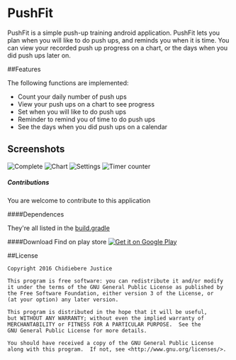 # PushFit


PushFit is a simple push-up training android application. PushFit lets you plan when you will like to do push ups, and reminds you when it is time. You can view your recorded push up progress on a chart, or the days when you did push ups later on. 


##Features

The following functions are implemented:

* Count your daily number of push ups 
* View your push ups on a chart to see progress
* Set when you will like to do push ups
* Reminder to remind you of time to do push ups
* See the days when you did push ups on a calendar

## Screenshots

![Complete](https://github.com/andela-cnwokocha/PushFit/blob/master/assets/timerunnung.png "Optional Title")
![Chart](https://github.com/andela-cnwokocha/PushFit/blob/master/assets/chart.png "Optional Title")
![Settings](https://github.com/andela-cnwokocha/PushFit/blob/master/assets/settings.png "Optional Title")
![Timer counter](https://github.com/andela-cnwokocha/PushFit/blob/master/assets/calendar.png "Optional Title")


##### Contributions
You are welcome to contribute to this application

####Dependences

They're all listed in the [build.gradle](https://github.com/andela-cnwokocha/Fitgoup/blob/master/app/build.gradle)

####Download
Find on play store
[![Get it on Google Play](http://i.imgur.com/7sq06lr.png)](https://play.google.com/store/apps/details?id=checkpoint.project.andela.pushfit)


##License

    Copyright 2016 Chidiebere Justice

    This program is free software: you can redistribute it and/or modify
    it under the terms of the GNU General Public License as published by
    the Free Software Foundation, either version 3 of the License, or
    (at your option) any later version.

    This program is distributed in the hope that it will be useful,
    but WITHOUT ANY WARRANTY; without even the implied warranty of
    MERCHANTABILITY or FITNESS FOR A PARTICULAR PURPOSE.  See the
    GNU General Public License for more details.

    You should have received a copy of the GNU General Public License
    along with this program.  If not, see <http://www.gnu.org/licenses/>.